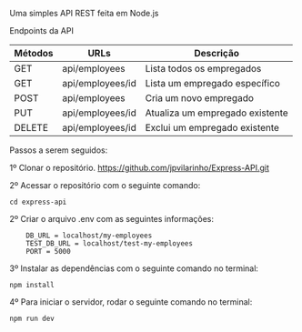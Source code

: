 Uma simples API REST feita em Node.js

Endpoints da API

| Métodos     | URLs             |Descrição                       |
| ----------- | -----------      | -----------                    |
| GET         | api/employees    |Lista todos os empregados       |
| GET         | api/employees/id |Lista um empregado específico   |
| POST        | api/employees    |Cria um novo empregado          |
| PUT         | api/employees/id |Atualiza um empregado existente |
| DELETE      | api/employees/id |Exclui um empregado existente   |


Passos a serem seguidos:

1º Clonar o repositório.
https://github.com/jpvilarinho/Express-API.git

2º Acessar o repositório com o seguinte comando:

```
cd express-api
```

2º Criar o arquivo .env com as seguintes informações:

```
    DB_URL = localhost/my-employees
    TEST_DB_URL = localhost/test-my-employees
    PORT = 5000
```

3º Instalar as dependências com o seguinte comando no terminal:

```
npm install
```

4º Para iniciar o servidor, rodar o seguinte comando no terminal:

```
npm run dev
```